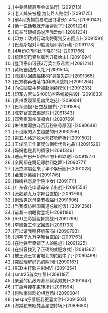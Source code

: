 
1. [中美经贸高层会谈举行]-[2091713]
1. [老人掉头被撞 为何路人赔偿]-[2091725]
1. [前4月货物贸易进出口增长2.4%]-[2090143]
1. [他一说话我就开始紧张了]-[2091224]
1. [母亲节跟妈妈说声我爱你]-[2091234]
1. [印方：敌对行动均将得到反击回应]-[2091591]
1. [巴基斯坦对印度发起军事行动]-[2091173]
1. [4月份CPI同比下降0.1%]-[2091766]
1. [梳理印巴紧张局势升级始末]-[2091694]
1. [登顶泰山可获3万奖金系谣言]-[2091214]
1. [黄杨钿甜成人礼]-[2091504]
1. [救援队回应福建8岁男童失踪]-[2091365]
1. [巴方称再击落1架印阵风战机]-[2091264]
1. [向佐回应手势被赵丽颖模仿]-[2091233]
1. [印军方否认S400防空系统被摧毁]-[2091633]
1. [贵州发现罕见幽灵之花]-[2090941]
1. [巴军通报7日空战细节]-[2091585]
1. [陈梦官宣去踢足球]-[2091343]
1. [邓紫棋温州演唱会]-[2090769]
1. [朱铁雄曝放弃百万粉账号原因]-[2090648]
1. [不设限的人生超酷的]-[2090258]
1. [第五人格逃脱大师技能解析]-[2091502]
1. [王俊凯工作室疑似倒卖代言礼品]-[2091529]
1. [妈妈也是我的骄傲]-[2091346]
1. [迪丽热巴开始推理吧上班路透]-[2091577]
1. [全网都在跳足球胜利之舞]-[2090771]
1. [张杰演唱会来了半个娱乐圈]-[2091028]
1. [金宝罗离婚]-[2091745]
1. [鞠婧祎恋夏学院少女]-[2091711]
1. [广东省花申请母亲节出战]-[2091554]
1. [张靓颖九万字舞台直拍]-[2091760]
1. [谢浩男送母亲节祝福]-[2091606]
1. [当我模仿韩国霸道总裁吃饭]-[2091256]
1. [前奏一响睡觉登场]-[2091186]
1. [RED三彩狐狸舞挑战]-[2091796]
1. [李凯馨工作室回应]-[2091733]
1. [可以请我喝杯奶茶吗]-[2090793]
1. [刘宇宁九万字舞台直拍]-[2091763]
1. [在地铁里牵错了人的尴尬]-[2091225]
1. [在抖音找到了正确的减肥方式]-[2091362]
1. [被王源王宇宙城北的花戳中了]-[2090498]
1. [突然理解妈妈的瞬间]-[2090167]
1. [RED主打歌三彩MV]-[2091254]
1. [smtr25首次红毯]-[2091197]
1. [亲爱的仇敌周慕孙叔系男友]-[2091647]
1. [丁禹兮接花束转场]-[2091594]
1. [何秋亊越剧扮相登场]-[2090004]
1. [aespa抒情版我更喜欢你]-[2091503]
1. [海棠花未眠梵高星空转场]-[2089680]
